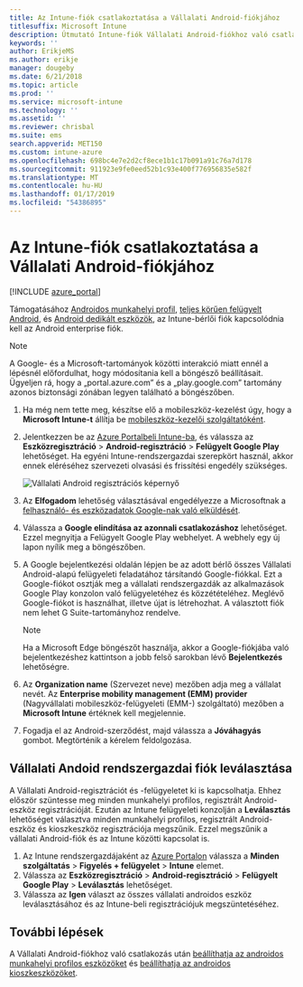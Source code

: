 ```yaml
---
title: Az Intune-fiók csatlakoztatása a Vállalati Android-fiókjához
titlesuffix: Microsoft Intune
description: Útmutató Intune-fiók Vállalati Android-fiókhoz való csatlakoztatásához.
keywords: ''
author: ErikjeMS
ms.author: erikje
manager: dougeby
ms.date: 6/21/2018
ms.topic: article
ms.prod: ''
ms.service: microsoft-intune
ms.technology: ''
ms.assetid: ''
ms.reviewer: chrisbal
ms.suite: ems
search.appverid: MET150
ms.custom: intune-azure
ms.openlocfilehash: 698bc4e7e2d2cf8ece1b1c17b091a91c76a7d178
ms.sourcegitcommit: 911923e9fe0eed52b1c93e400f776956835e582f
ms.translationtype: MT
ms.contentlocale: hu-HU
ms.lasthandoff: 01/17/2019
ms.locfileid: "54386895"
---
```

# <a name="connect-your-intune-account-to-your-android-enterprise-account"></a>Az Intune-fiók csatlakoztatása a Vállalati Android-fiókjához

[!INCLUDE [azure_portal](./includes/azure_portal.md)]

Támogatásához [Androidos munkahelyi profil](android-work-profile-enroll.md), [teljes körűen felügyelt Android](android-fully-managed-enroll.md), és [Android dedikált eszközök](android-kiosk-enroll.md), az Intune-bérlői fiók kapcsolódnia kell az Android enterprise fiók.  

> [!NOTE]
> A Google- és a Microsoft-tartományok közötti interakció miatt ennél a lépésnél előfordulhat, hogy módosítania kell a böngésző beállításait.  Ügyeljen rá, hogy a „portal.azure.com” és a „play.google.com” tartomány azonos biztonsági zónában legyen található a böngészőben.

1. Ha még nem tette meg, készítse elő a mobileszköz-kezelést úgy, hogy a **Microsoft Intune-t** állítja be [mobileszköz-kezelői szolgáltatóként](mdm-authority-set.md).
2. Jelentkezzen be az [Azure Portalbeli Intune-ba](https://aka.ms/intuneportal), és válassza az **Eszközregisztráció** > **Android-regisztráció** > **Felügyelt Google Play** lehetőséget.  Ha egyéni Intune-rendszergazdai szerepkört használ, akkor ennek eléréséhez szervezeti olvasási és frissítési engedély szükséges.
   
   ![Vállalati Android regisztrációs képernyő](./media/android-work-bind.png)

3. Az **Elfogadom** lehetőség választásával engedélyezze a Microsoftnak a [felhasználó- és eszközadatok Google-nak való elküldését](data-intune-sends-to-google.md). 
   
4. Válassza a **Google elindítása az azonnali csatlakozáshoz** lehetőséget. Ezzel megnyitja a Felügyelt Google Play webhelyet. A webhely egy új lapon nyílik meg a böngészőben.
  
5. A Google bejelentkezési oldalán lépjen be az adott bérlő összes Vállalati Android-alapú felügyeleti feladatához társítandó Google-fiókkal. Ezt a Google-fiókot osztják meg a vállalati rendszergazdák az alkalmazások Google Play konzolon való felügyeletéhez és közzétételéhez. Meglévő Google-fiókot is használhat, illetve újat is létrehozhat. A választott fiók nem lehet G Suite-tartományhoz rendelve.
    
    > [!Note]
    > Ha a Microsoft Edge böngészőt használja, akkor a Google-fiókjába való bejelentkezéshez kattintson a jobb felső sarokban lévő **Bejelentkezés** lehetőségre.

6. Az **Organization name** (Szervezet neve) mezőben adja meg a vállalat nevét. Az **Enterprise mobility management (EMM) provider** (Nagyvállalati mobileszköz-felügyeleti (EMM-) szolgáltató) mezőben a **Microsoft Intune** értéknek kell megjelennie.

7. Fogadja el az Android-szerződést, majd válassza a **Jóváhagyás** gombot. Megtörténik a kérelem feldolgozása.

## <a name="disconnect-your-android-enterprise-administrative-account"></a>Vállalati Andoid rendszergazdai fiók leválasztása

A Vállalati Android-regisztrációt és -felügyeletet ki is kapcsolhatja. Ehhez először szüntesse meg minden munkahelyi profilos, regisztrált Android-eszköz regisztrációját. Ezután az Intune felügyeleti konzolján a **Leválasztás** lehetőséget választva minden munkahelyi profilos, regisztrált Android-eszköz és kioszkeszköz regisztrációja megszűnik. Ezzel megszűnik a vállalati Android-fiók és az Intune közötti kapcsolat is.

1. Az Intune rendszergazdájaként az [Azure Portalon](https://portal.azure.com) válassza a **Minden szolgáltatás** > **Figyelés + felügyelet** > **Intune** elemet.
2. Válassza az **Eszközregisztráció** > **Android-regisztráció** > **Felügyelt Google Play** > **Leválasztás** lehetőséget.
3. Válassza az **Igen** választ az összes vállalati androidos eszköz leválasztásához és az Intune-beli regisztrációjuk megszüntetéséhez.

## <a name="next-steps"></a>További lépések

A Vállalati Android-fiókhoz való csatlakozás után [beállíthatja az androidos munkahelyi profilos eszközöket](android-work-profile-enroll.md) és [beállíthatja az androidos kioszkeszközöket](android-kiosk-enroll.md).
